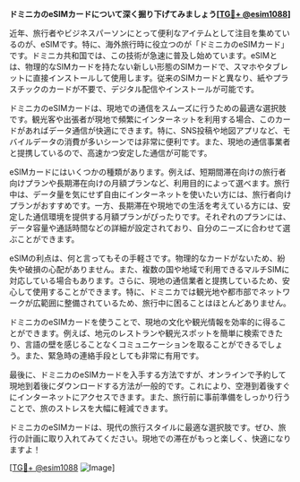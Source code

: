 **ドミニカのeSIMカードについて深く掘り下げてみましょう[[TG💪+ @esim1088](https://t.me/s/esim1088)]**

近年、旅行者やビジネスパーソンにとって便利なアイテムとして注目を集めているのが、eSIMです。特に、海外旅行時に役立つのが「ドミニカのeSIMカード」です。ドミニカ共和国では、この技術が急速に普及し始めています。eSIMとは、物理的なSIMカードを持たない新しい形態のSIMカードで、スマホやタブレットに直接インストールして使用します。従来のSIMカードと異なり、紙やプラスチックのカードが不要で、デジタル配信やインストールが可能です。

ドミニカのeSIMカードは、現地での通信をスムーズに行うための最適な選択肢です。観光客や出張者が現地で頻繁にインターネットを利用する場合、このカードがあればデータ通信が快適にできます。特に、SNS投稿や地図アプリなど、モバイルデータの消費が多いシーンでは非常に便利です。また、現地の通信事業者と提携しているので、高速かつ安定した通信が可能です。

eSIMカードにはいくつかの種類があります。例えば、短期間滞在向けの旅行者向けプランや長期滞在向けの月額プランなど、利用目的によって選べます。旅行中は、データ量を気にせず自由にインターネットを使いたい方には、旅行者向けプランがおすすめです。一方、長期滞在や現地での生活を考えている方には、安定した通信環境を提供する月額プランがぴったりです。それぞれのプランには、データ容量や通話時間などの詳細が設定されており、自分のニーズに合わせて選ぶことができます。

eSIMの利点は、何と言ってもその手軽さです。物理的なカードがないため、紛失や破損の心配がありません。また、複数の国や地域で利用できるマルチSIMに対応している場合もあります。さらに、現地の通信業者と提携しているため、安心して使用することができます。特に、ドミニカでは観光地や都市部でネットワークが広範囲に整備されているため、旅行中に困ることはほとんどありません。

ドミニカのeSIMカードを使うことで、現地の文化や観光情報を効率的に得ることができます。例えば、地元のレストランや観光スポットを簡単に検索できたり、言語の壁を感じることなくコミュニケーションを取ることができるでしょう。また、緊急時の連絡手段としても非常に有用です。

最後に、ドミニカのeSIMカードを入手する方法ですが、オンラインで予約して現地到着後にダウンロードする方法が一般的です。これにより、空港到着後すぐにインターネットにアクセスできます。また、旅行前に事前準備をしっかり行うことで、旅のストレスを大幅に軽減できます。

ドミニカのeSIMカードは、現代の旅行スタイルに最適な選択肢です。ぜひ、旅行の計画に取り入れてみてください。現地での滞在がもっと楽しく、快適になりますよ！

[[TG💪+ @esim1088](https://t.me/s/esim1088) ![Image](https://i.postimg.cc/Y0z9fWf4/image.png)]